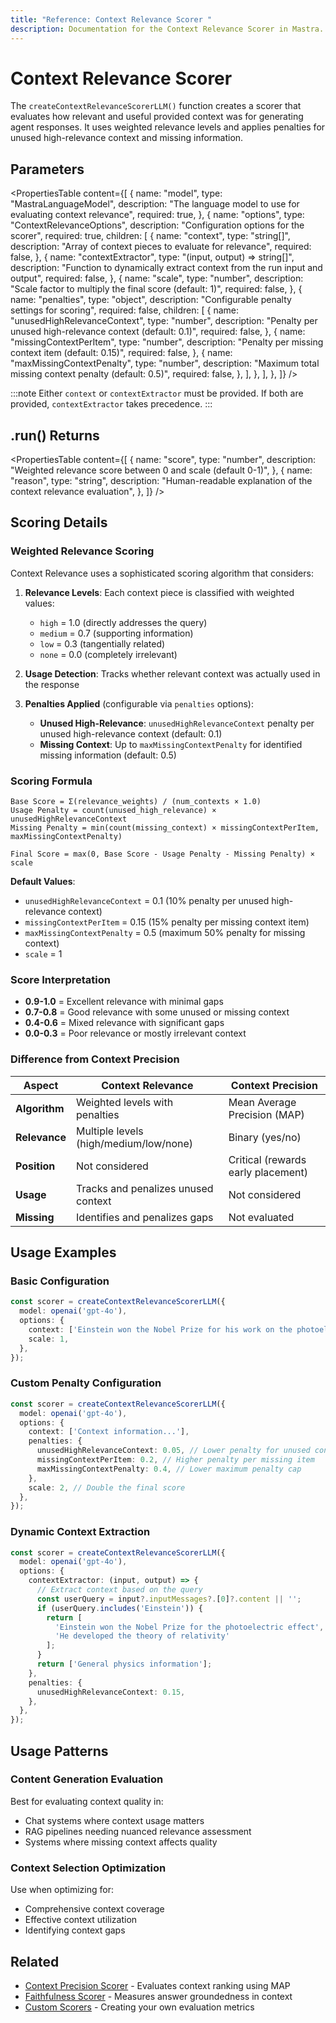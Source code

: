 ```yaml
---
title: "Reference: Context Relevance Scorer "
description: Documentation for the Context Relevance Scorer in Mastra. Evaluates the relevance and utility of provided context for generating agent responses using weighted relevance scoring.
---
```



# Context Relevance Scorer

The `createContextRelevanceScorerLLM()` function creates a scorer that evaluates how relevant and useful provided context was for generating agent responses. It uses weighted relevance levels and applies penalties for unused high-relevance context and missing information.

## Parameters

<PropertiesTable
  content={[
    {
      name: "model",
      type: "MastraLanguageModel",
      description: "The language model to use for evaluating context relevance",
      required: true,
    },
    {
      name: "options",
      type: "ContextRelevanceOptions",
      description: "Configuration options for the scorer",
      required: true,
      children: [
        {
          name: "context",
          type: "string[]",
          description: "Array of context pieces to evaluate for relevance",
          required: false,
        },
        {
          name: "contextExtractor",
          type: "(input, output) => string[]",
          description: "Function to dynamically extract context from the run input and output",
          required: false,
        },
        {
          name: "scale",
          type: "number",
          description: "Scale factor to multiply the final score (default: 1)",
          required: false,
        },
        {
          name: "penalties",
          type: "object",
          description: "Configurable penalty settings for scoring",
          required: false,
          children: [
            {
              name: "unusedHighRelevanceContext",
              type: "number",
              description: "Penalty per unused high-relevance context (default: 0.1)",
              required: false,
            },
            {
              name: "missingContextPerItem",
              type: "number",
              description: "Penalty per missing context item (default: 0.15)",
              required: false,
            },
            {
              name: "maxMissingContextPenalty",
              type: "number",
              description: "Maximum total missing context penalty (default: 0.5)",
              required: false,
            },
          ],
        },
      ],
    },
  ]}
/>

:::note
Either `context` or `contextExtractor` must be provided. If both are provided, `contextExtractor` takes precedence.
:::

## .run() Returns

<PropertiesTable
  content={[
    {
      name: "score",
      type: "number",
      description: "Weighted relevance score between 0 and scale (default 0-1)",
    },
    {
      name: "reason",
      type: "string",
      description: "Human-readable explanation of the context relevance evaluation",
    },
  ]}
/>

## Scoring Details

### Weighted Relevance Scoring

Context Relevance uses a sophisticated scoring algorithm that considers:

1. **Relevance Levels**: Each context piece is classified with weighted values:
   - `high` = 1.0 (directly addresses the query)
   - `medium` = 0.7 (supporting information)
   - `low` = 0.3 (tangentially related)
   - `none` = 0.0 (completely irrelevant)

2. **Usage Detection**: Tracks whether relevant context was actually used in the response

3. **Penalties Applied** (configurable via `penalties` options):
   - **Unused High-Relevance**: `unusedHighRelevanceContext` penalty per unused high-relevance context (default: 0.1)
   - **Missing Context**: Up to `maxMissingContextPenalty` for identified missing information (default: 0.5)

### Scoring Formula

```
Base Score = Σ(relevance_weights) / (num_contexts × 1.0)
Usage Penalty = count(unused_high_relevance) × unusedHighRelevanceContext
Missing Penalty = min(count(missing_context) × missingContextPerItem, maxMissingContextPenalty)

Final Score = max(0, Base Score - Usage Penalty - Missing Penalty) × scale
```

**Default Values**:
- `unusedHighRelevanceContext` = 0.1 (10% penalty per unused high-relevance context)
- `missingContextPerItem` = 0.15 (15% penalty per missing context item)
- `maxMissingContextPenalty` = 0.5 (maximum 50% penalty for missing context)
- `scale` = 1

### Score Interpretation

- **0.9-1.0** = Excellent relevance with minimal gaps
- **0.7-0.8** = Good relevance with some unused or missing context
- **0.4-0.6** = Mixed relevance with significant gaps
- **0.0-0.3** = Poor relevance or mostly irrelevant context

### Difference from Context Precision

| Aspect | Context Relevance | Context Precision |
|--------|-------------------|-------------------|
| **Algorithm** | Weighted levels with penalties | Mean Average Precision (MAP) |
| **Relevance** | Multiple levels (high/medium/low/none) | Binary (yes/no) |
| **Position** | Not considered | Critical (rewards early placement) |
| **Usage** | Tracks and penalizes unused context | Not considered |
| **Missing** | Identifies and penalizes gaps | Not evaluated |

## Usage Examples

### Basic Configuration

```typescript
const scorer = createContextRelevanceScorerLLM({
  model: openai('gpt-4o'),
  options: {
    context: ['Einstein won the Nobel Prize for his work on the photoelectric effect'],
    scale: 1,
  },
});
```

### Custom Penalty Configuration

```typescript
const scorer = createContextRelevanceScorerLLM({
  model: openai('gpt-4o'),
  options: {
    context: ['Context information...'],
    penalties: {
      unusedHighRelevanceContext: 0.05, // Lower penalty for unused context
      missingContextPerItem: 0.2, // Higher penalty per missing item
      maxMissingContextPenalty: 0.4, // Lower maximum penalty cap
    },
    scale: 2, // Double the final score
  },
});
```

### Dynamic Context Extraction

```typescript
const scorer = createContextRelevanceScorerLLM({
  model: openai('gpt-4o'),
  options: {
    contextExtractor: (input, output) => {
      // Extract context based on the query
      const userQuery = input?.inputMessages?.[0]?.content || '';
      if (userQuery.includes('Einstein')) {
        return [
          'Einstein won the Nobel Prize for the photoelectric effect',
          'He developed the theory of relativity'
        ];
      }
      return ['General physics information'];
    },
    penalties: {
      unusedHighRelevanceContext: 0.15,
    },
  },
});
```

## Usage Patterns

### Content Generation Evaluation
Best for evaluating context quality in:
- Chat systems where context usage matters
- RAG pipelines needing nuanced relevance assessment
- Systems where missing context affects quality

### Context Selection Optimization
Use when optimizing for:
- Comprehensive context coverage
- Effective context utilization
- Identifying context gaps

## Related

- [Context Precision Scorer](/reference/scorers/context-precision) - Evaluates context ranking using MAP
- [Faithfulness Scorer](/reference/scorers/faithfulness) - Measures answer groundedness in context
- [Custom Scorers](/docs/scorers/custom-scorers) - Creating your own evaluation metrics